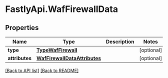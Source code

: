 # FastlyApi.WafFirewallData

## Properties

Name | Type | Description | Notes
------------ | ------------- | ------------- | -------------
**type** | [**TypeWafFirewall**](TypeWafFirewall.md) |  | [optional] 
**attributes** | [**WafFirewallDataAttributes**](WafFirewallDataAttributes.md) |  | [optional] 



[[Back to API list]](../../README.md#endpoints) [[Back to README]](../../README.md)
